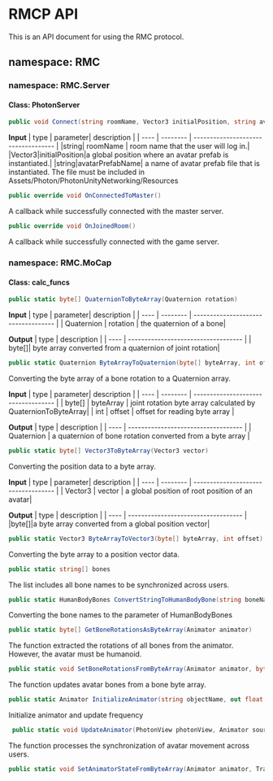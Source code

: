 # RMCP API
This is an API document for using the RMC protocol.
## namespace: RMC
### namespace: RMC.Server
#### Class: PhotonServer
```csharp
public void Connect(string roomName, Vector3 initialPosition, string avatarPrefabName)
```
**Input**
| type | parameter| description                         |
| ---- | -------- | ----------------------------------- |
|string| roomName | room name that the user will log in.|
|Vector3|initialPosition|a global position where an avatar prefab is instantiated.|
|string|avatarPrefabName| a name of avatar prefab file that is instantiated. The file must be included in Assets/Photon/PhotonUnityNetworking/Resources

```csharp
public override void OnConnectedToMaster()
```
A callback while successfully connected with the master server.
```csharp
public override void OnJoinedRoom()
```
A callback while successfully connected with the game server.
### namespace: RMC.MoCap
#### Class: calc_funcs
```csharp
public static byte[] QuaternionToByteArray(Quaternion rotation)
```
**Input**
| type | parameter| description                         |
| ---- | -------- | ----------------------------------- |
| Quaternion | rotation | the quaternion of a bone|

**Output**
| type | description                         |
| ---- | ----------------------------------- |
| byte[]| byte array converted from a quaternion of joint rotation|
```csharp
public static Quaternion ByteArrayToQuaternion(byte[] byteArray, int offset)
```
Converting the byte array of a bone rotation to a Quaternion array.

**Input**
| type | parameter| description                         |
| ---- | -------- | ----------------------------------- |
| byte[] | byteArray | joint rotation byte array calculated by QuaternionToByteArray|
| int | offset | offset for reading byte array |

**Output**
| type | description                         |
| ---- | ----------------------------------- |
| Quaternion | a quaternion of bone rotation converted from a byte array |

```csharp
public static byte[] Vector3ToByteArray(Vector3 vector)
```
Converting the position data to a byte array.

**Input**
| type | parameter| description                         |
| ---- | -------- | ----------------------------------- |
| Vector3 | vector | a global position of root position of an avatar|

**Output**
| type | description                         |
| ---- | ----------------------------------- |
|byte[]|a byte array converted from a global position vector|

```csharp
public static Vector3 ByteArrayToVector3(byte[] byteArray, int offset)
```
Converting the byte array to a position vector data.
```csharp
public static string[] bones
```
The list includes all bone names to be synchronized across users.
```csharp
public static HumanBodyBones ConvertStringToHumanBodyBone(string boneName)
```
Converting the bone names to the parameter of HumanBodyBones
```csharp
public static byte[] GetBoneRotationsAsByteArray(Animator animator)
```
The function extracted the rotations of all bones from the animator. However, the avatar must be humanoid.
```csharp
public static void SetBoneRotationsFromByteArray(Animator animator, byte[] rotationsByteArray)
```
The function updates avatar bones from a bone byte array.
```csharp
public static Animator InitializeAnimator(string objectName, out float timePerFrame, float framesPerSecond)
```
Initialize animator and update frequency
```csharp
 public static void UpdateAnimator(PhotonView photonView, Animator sourceAnimator, Transform root, ref float timer, float timePerFrame, string rpcMethodName)
```
The function processes the synchronization of avatar movement across users.
```csharp
public static void SetAnimatorStateFromByteArray(Animator animator, Transform root, byte[] data)
```
